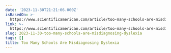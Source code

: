 ```yaml
---
date: '2023-11-30T21:21:06.000Z'
isBasedOn: >-
  https://www.scientificamerican.com/article/too-many-schools-are-misdiagnosing-dyslexia1/?utm_source=pocket-newtab-en-us
link: >-
  https://www.scientificamerican.com/article/too-many-schools-are-misdiagnosing-dyslexia1/?utm_source=pocket-newtab-en-us
slug: 2023-11-30-too-many-schools-are-misdiagnosing-dyslexia
tags: []
title: Too Many Schools Are Misdiagnosing Dyslexia
---
```


